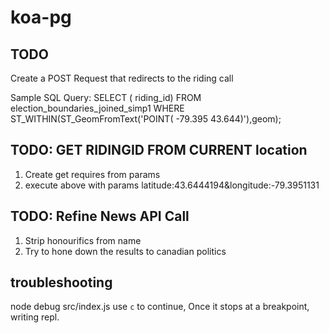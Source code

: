 # koa-pg

## TODO
Create a POST Request that redirects to the riding call

Sample SQL Query: SELECT ( riding_id) FROM election_boundaries_joined_simp1 WHERE ST_WITHIN(ST_GeomFromText('POINT( -79.395 43.644)'),geom);

## TODO: GET RIDINGID FROM CURRENT location
1. Create get requires from params
2. execute above with params latitude:43.6444194&longitude:-79.3951131



## TODO: Refine News API Call
1. Strip honourifics from name
2. Try to hone down the results to canadian politics



## troubleshooting

node debug src/index.js
use ```c``` to continue,
Once it stops at a breakpoint, writing repl.
